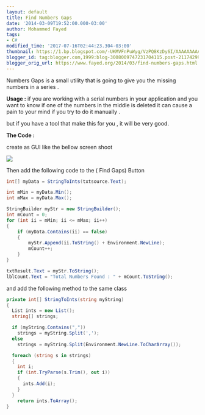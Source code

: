 ```yaml
---
layout: default
title: Find Numbers Gaps
date: '2014-03-09T19:52:00.000-03:00'
author: Mohammed Fayed
tags:
- C#
modified_time: '2017-07-16T02:44:23.304-03:00'
thumbnail: https://1.bp.blogspot.com/-UKMVFnPuWyg/VzPQ8KzDy6I/AAAAAAAAAFM/A_LLGXBt3s8Iooqkib8idKbXnXUIZhlWACK4B/s72-c/img1.png
blogger_id: tag:blogger.com,1999:blog-3008009747231704115.post-2117429983132928919
blogger_orig_url: https://www.fayed.org/2014/03/find-numbers-gaps.html
---
```



Numbers Gaps is a small utility that is going to give you the missing numbers in a series .

**Usage :** if you are working with a serial numbers in your application and you want to know if one of the numbers in the middle is deleted it can cause a pain to your mind if you try to do it manually .

but if you have a tool that make this for you , it will be very good.

**The Code :**

create as GUI like the bellow screen shoot

[![](https://1.bp.blogspot.com/-UKMVFnPuWyg/VzPQ8KzDy6I/AAAAAAAAAFM/A_LLGXBt3s8Iooqkib8idKbXnXUIZhlWACK4B/s640/img1.png)](http://1.bp.blogspot.com/-UKMVFnPuWyg/VzPQ8KzDy6I/AAAAAAAAAFM/A_LLGXBt3s8Iooqkib8idKbXnXUIZhlWACK4B/s1600/img1.png)


Then add the following code to the ( Find Gaps) Button

```csharp
int[] myData = StringToInts(txtsource.Text);

int mMin = myData.Min();
int mMax = myData.Max();

StringBuilder myStr = new StringBuilder();
int mCount = 0;
for (int ii = mMin; ii <= mMax; ii++)
{
    if (myData.Contains(ii) == false)
    {
        myStr.Append(ii.ToString() + Environment.NewLine);
        mCount++;
    }
}

txtResult.Text = myStr.ToString();
lblCount.Text = "Total Numbers Found : " + mCount.ToString();
```

and add the following method to the same class

```csharp
private int[] StringToInts(string myString)
{
  List ints = new List();
  string[] strings;

  if (myString.Contains(","))
    strings = myString.Split(',');
  else
    strings = myString.Split(Environment.NewLine.ToCharArray());

  foreach (string s in strings)
  {
    int i;
    if (int.TryParse(s.Trim(), out i))
    {
      ints.Add(i);
    }
  }
    return ints.ToArray();
}
```
